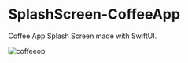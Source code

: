 # SplashScreen-CoffeeApp
Coffee App Splash Screen made with SwiftUI.


![coffeeop](https://user-images.githubusercontent.com/70090469/146946773-9b6b0fba-c60d-4169-acd4-0290f33a411f.png)
